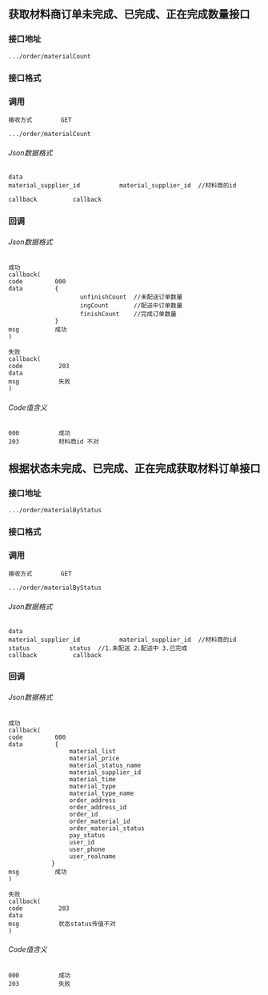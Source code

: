 
## 获取材料商订单未完成、已完成、正在完成数量接口 ## 
### 接口地址


```
.../order/materialCount
```

### 接口格式

### 调用

```
接收方式        GET
```

```
.../order/materialCount
```

###### Json数据格式
```
data
material_supplier_id           material_supplier_id  //材料商的id

callback          callback
```

### 回调
###### Json数据格式

```
成功
callback(
code         000
data         {
                    unfinishCount  //未配送订单数量
                    ingCount       //配送中订单数量
                    finishCount    //完成订单数量
             }
msg          成功
)
```

```
失败
callback(
code          203
data            
msg           失败
)
```

###### Code值含义

```
000           成功
203           材料商id 不对
```




## 根据状态未完成、已完成、正在完成获取材料订单接口 ## 
### 接口地址


```
.../order/materialByStatus
```

### 接口格式

### 调用

```
接收方式        GET
```

```
.../order/materialByStatus
```

###### Json数据格式
```
data
material_supplier_id           material_supplier_id  //材料商的id
status           status  //1.未配送 2.配送中 3.已完成
callback          callback
```

### 回调
###### Json数据格式

```
成功
callback(
code         000
data         {
                 material_list 
                 material_price  
                 material_status_name  
                 material_supplier_id  
                 material_time    
                 material_type  
                 material_type_name  
                 order_address  
                 order_address_id  
                 order_id  
                 order_material_id  
                 order_material_status  
                 pay_status  
                 user_id   
                 user_phone  
                 user_realname  
            }
msg          成功
)
```

```
失败
callback(
code          203
data            
msg           状态status传值不对
)
```

###### Code值含义

```
000           成功
203           失败
```
